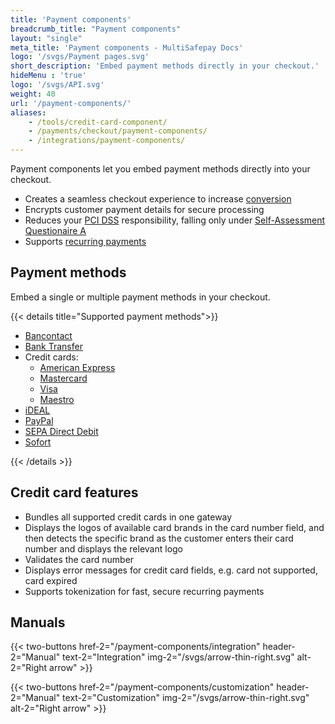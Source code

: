 ```yaml
---
title: 'Payment components'
breadcrumb_title: "Payment components"
layout: "single"
meta_title: 'Payment components - MultiSafepay Docs'
logo: '/svgs/Payment pages.svg'
short_description: 'Embed payment methods directly in your checkout.'
hideMenu : 'true'
logo: '/svgs/API.svg'
weight: 40
url: '/payment-components/'
aliases:
    - /tools/credit-card-component/
    - /payments/checkout/payment-components/
    - /integrations/payment-components/
---
```

Payment components let you embed payment methods directly into your checkout.

- Creates a seamless checkout experience to increase [conversion](/glossaries/multisafepay-glossary/#conversion-rate)
- Encrypts customer payment details for secure processing
- Reduces your [PCI DSS](/payment-regulations/pci-dss/) responsibility, falling only under [Self-Assessment Questionaire A](https://www.pcisecuritystandards.org/documents/SAQ_A_v3.pdf)
- Supports [recurring payments](/payments/features/tokenization/)

## Payment methods

Embed a single or multiple payment methods in your checkout.

{{< details title="Supported payment methods">}}

- [Bancontact](/payment-methods/bancontact/)
- [Bank Transfer](/payment-methods/bank-transfer/)
- Credit cards:  
    - [American Express](/payment-methods/amex/)
    - [Mastercard](/payment-methods/mastercard/)
    - [Visa](/payment-methods/visa/)
    - [Maestro](/payment-methods/maestro/)
- [iDEAL](/payment-methods/ideal/)
- [PayPal](/payment-methods/paypal/)
- [SEPA Direct Debit](/payment-methods/sepa-direct-debit/)
- [Sofort](/payment-methods/sofort/)

{{< /details >}}

## Credit card features

- Bundles all supported credit cards in one gateway
- Displays the logos of available card brands in the card number field, and then detects the specific brand as the customer enters their card number and displays the relevant logo
- Validates the card number
- Displays error messages for credit card fields, e.g. card not supported, card expired
- Supports tokenization for fast, secure recurring payments

## Manuals 
{{< two-buttons href-2="/payment-components/integration" header-2="Manual" text-2="Integration" img-2="/svgs/arrow-thin-right.svg" alt-2="Right arrow" >}}

{{< two-buttons href-2="/payment-components/customization" header-2="Manual" text-2="Customization" img-2="/svgs/arrow-thin-right.svg" alt-2="Right arrow" >}}
